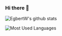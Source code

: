 ### Hi there 👋

<!--
**egbertwong/egbertwong** is a ✨ _special_ ✨ repository because its `README.md` (this file) appears on your GitHub profile.

Here are some ideas to get you started:

- 🔭 I’m currently working on ...
- 🌱 I’m currently learning ...
- 👯 I’m looking to collaborate on ...
- 🤔 I’m looking for help with ...
- 💬 Ask me about ...
- 📫 How to reach me: ...
- 😄 Pronouns: ...
- ⚡ Fun fact: ...
-->

![EgbertW's github stats](https://github-readme-stats.vercel.app/api?username=egbertwong&show_icons=true&theme=radical)

![Most Used Languages](https://github-readme-stats.vercel.app/api/top-langs/?username=egbertwong&layout=compact&theme=radical)
